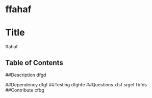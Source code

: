 # ffahaf


# Title
 ffahaf

## Table of Contents

##Description
dfgd 

##Dependency
dfgf 
##Testing
dfghfe
##Questions
 xfsf
 srgef 
fbfds 
##Contribute
cfbg 
